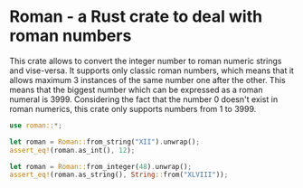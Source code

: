 # Roman - a Rust crate to deal with roman numbers

This crate allows to convert the integer number to roman numeric strings and vise-versa. It supports only classic roman numbers, which means that it allows maximum 3 instances of the same number one after the other. This means that the biggest number which can be expressed as a roman numeral is 3999. Considering the fact that the number 0 doesn't exist in roman numerics, this crate only supports numbers from 1 to 3999.

```rust
use roman::*;

let roman = Roman::from_string("XII").unwrap();
assert_eq!(roman.as_int(), 12);

let roman = Roman::from_integer(48).unwrap();
assert_eq!(roman.as_string(), String::from("XLVIII"));
```
